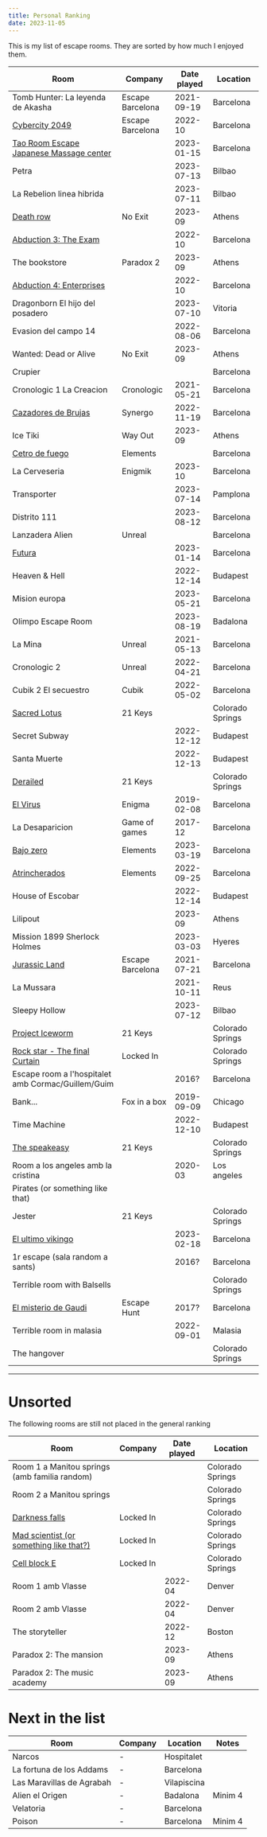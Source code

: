 ```yaml
---
title: Personal Ranking
date: 2023-11-05
---
```


This is my list of escape rooms. They are sorted by how much I enjoyed them.

| Room                                                                                       | Company          | Date played | Location         |
| ------------------------------------------------------------------------------------------ | ---------------- | ----------- | ---------------- |
| Tomb Hunter: La leyenda de Akasha                                                          | Escape Barcelona | 2021-09-19  | Barcelona        |
| [Cybercity 2049](https://www.escapebarcelona.com/cybercity-2049.php)                       | Escape Barcelona | 2022-10     | Barcelona        |
| [Tao Room Escape Japanese Massage center](https://virusroomescape.com/ca/jocs/tao-catala/) |                  | 2023-01-15  | Barcelona        |
| Petra                                                                                      |                  | 2023-07-13  | Bilbao           |
| La Rebelion linea hibrida                                                                  |                  | 2023-07-11  | Bilbao           |
| [Death row](https://noexit.gr/rooms/death-row-en/)                                         | No Exit          | 2023-09     | Athens           |
| [Abduction 3: The Exam](https://www.abduction.es/badalona/abduction3)                      |                  | 2022-10     | Barcelona        |
| The bookstore                                                                              | Paradox 2        | 2023-09     | Athens           |
| [Abduction 4: Enterprises](https://www.abduction.es/badalona/abduction4)                   |                  | 2022-10     | Barcelona        |
| Dragonborn El hijo del posadero                                                            |                  | 2023-07-10  | Vitoria          |
| Evasion del campo 14                                                                       |                  | 2022-08-06  | Barcelona        |
| Wanted: Dead or Alive                                                                      | No Exit          | 2023-09     | Athens           |
| Crupier                                                                                    |                  |             | Barcelona        |
| Cronologic 1 La Creacion                                                                   | Cronologic       | 2021-05-21  | Barcelona        |
| [Cazadores de Brujas](https://www.synergoescaperoom.es/historia/index.html)                | Synergo          | 2022-11-19  | Barcelona        |
| Ice Tiki                                                                                   | Way Out          | 2023-09     | Athens           |
| [Cetro de fuego](https://www.elementsescaperoom.com/el-cetro-de-fuego/)                    | Elements         |             | Barcelona        |
| La Cerveseria                                                                              | Enigmik          | 2023-10     | Barcelona        |
| Transporter                                                                                |                  | 2023-07-14  | Pamplona         |
| Distrito 111                                                                               |                  | 2023-08-12  | Barcelona        |
| Lanzadera Alien                                                                            | Unreal           |             | Barcelona        |
| [Futura](https://futuraescape.com/)                                                        |                  | 2023-01-14  | Barcelona        |
| Heaven & Hell                                                                              |                  | 2022-12-14  | Budapest         |
| Mision europa                                                                              |                  | 2023-05-21  | Barcelona        |
| Olimpo Escape Room                                                                         |                  | 2023-08-19  | Badalona         |
| La Mina                                                                                    | Unreal           | 2021-05-13  | Barcelona        |
| Cronologic 2                                                                               | Unreal           | 2022-04-21  | Barcelona        |
| Cubik 2 El secuestro                                                                       | Cubik            | 2022-05-02  | Barcelona        |
| [Sacred Lotus](https://www.21keysescapes.com/rooms/the-sacred-lotus)                       | 21 Keys          |             | Colorado Springs |
| Secret Subway                                                                              |                  | 2022-12-12  | Budapest         |
| Santa Muerte                                                                               |                  | 2022-12-13  | Budapest         |
| [Derailed](https://www.21keysescapes.com/rooms/derailed)                                   | 21 Keys          |             | Colorado Springs |
| [El Virus](https://juegoenigma.es/es/juego-el-virus/)                                      | Enigma           | 2019-02-08  | Barcelona        |
| La Desaparicion                                                                            | Game of games    | 2017-12     | Barcelona        |
| [Bajo zero](https://www.elementsescaperoom.com/bajo-zero/)                                 | Elements         | 2023-03-19  | Barcelona        |
| [Atrincherados](https://www.elementsescaperoom.com/atrincherados/)                         | Elements         | 2022-09-25  | Barcelona        |
| House of Escobar                                                                           |                  | 2022-12-14  | Budapest         |
| Lilipout                                                                                   |                  | 2023-09     | Athens           |
| Mission 1899 Sherlock Holmes                                                               |                  | 2023-03-03  | Hyeres           |
| [Jurassic Land](https://www.escapebarcelona.com/jurassic-land.php)                         | Escape Barcelona | 2021-07-21  | Barcelona        |
| La Mussara                                                                                 |                  | 2021-10-11  | Reus             |
| Sleepy Hollow                                                                              |                  | 2023-07-12  | Bilbao           |
| [Project Iceworm](https://www.21keysescapes.com/rooms/project-iceworm)                     | 21 Keys          |             | Colorado Springs |
| [Rock star - The final Curtain](https://lockedinescapes.com/escape-rooms/)                 | Locked In        |             | Colorado Springs |
| Escape room a l'hospitalet amb Cormac/Guillem/Guim                                         |                  | 2016?       | Barcelona        |
| Bank...                                                                                    | Fox in a box     | 2019-09-09  | Chicago          |
| Time Machine                                                                               |                  | 2022-12-10  | Budapest         |
| [The speakeasy](https://www.21keysescapes.com/rooms/speakeasy)                             | 21 Keys          |             | Colorado Springs |
| Room a los angeles amb la cristina                                                         |                  | 2020-03     | Los angeles      |
| Pirates (or something like that)                                                           |                  |             |                  |
| Jester                                                                                     | 21 Keys          |             | Colorado Springs |
| [El ultimo vikingo](https://www.elementsescaperoom.com/el-ultimo-vikingo/)                 |                  | 2023-02-18  | Barcelona        |
| 1r escape (sala random a sants)                                                            |                  | 2016?       | Barcelona        |
| Terrible room with Balsells                                                                |                  |             | Colorado Springs |
| [El misterio de Gaudi](https://escapehunt.com/es/barcelona/games/el-misterio-de-gaudi/)    | Escape Hunt      | 2017?       | Barcelona        |
| Terrible room in malasia                                                                   |                  | 2022-09-01  | Malasia          |
| The hangover                                                                               |                  |             | Colorado Springs |

------

# Unsorted
The following rooms are still not placed in the general ranking

| Room                                                                                 | Company   | Date played | Location         |
| ------------------------------------------------------------------------------------ | --------- | ----------- | ---------------- |
| Room 1 a Manitou springs (amb familia random)                                        |           |             | Colorado Springs |
| Room 2 a Manitou springs                                                             |           |             | Colorado Springs |
| [Darkness falls](https://lockedinescapes.com/escape-rooms/)                          | Locked In |             | Colorado Springs |
| [Mad scientist (or something like that?)](https://lockedinescapes.com/escape-rooms/) | Locked In |             | Colorado Springs |
| [Cell block E](https://lockedinescapes.com/escape-rooms/)                            | Locked In |             | Colorado Springs |
| Room 1 amb Vlasse                                                                    |           | 2022-04     | Denver           |
| Room 2 amb Vlasse                                                                    |           | 2022-04     | Denver           |
| The storyteller                                                                      |           | 2022-12     | Boston           |
| Paradox 2: The mansion                                                               |           | 2023-09     | Athens           |
| Paradox 2: The music academy                                                         |           | 2023-09     | Athens           |



# Next in the list

| Room                      | Company | Location    | Notes   |
| ------------------------- | ------- | ----------- | ------- |
| Narcos                    | -       | Hospitalet  |         |
| La fortuna de los Addams  | -       | Barcelona   |         |
| Las Maravillas de Agrabah | -       | Vilapiscina |         |
| Alien el Origen           | -       | Badalona    | Minim 4 |
| Velatoria                 | -       | Barcelona   |         |
| Poison                    | -       | Barcelona   | Minim 4 |